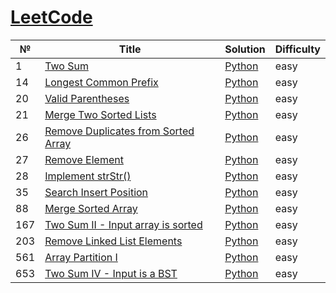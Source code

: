 # [LeetCode](https://leetcode.com/problemset/all/)

|  №  |     Title     |    Solution    | Difficulty |
|-----|---------------|----------------|------------|
|  1  | [Two Sum](https://leetcode.com/problems/two-sum/) | [Python](./py/two_sum1.py) | easy |
|  14 | [Longest Common Prefix](https://leetcode.com/problems/longest-common-prefix) | [Python](./py/longest_common_prefix.py) | easy |
|  20 | [Valid Parentheses](https://leetcode.com/problems/valid-parentheses) | [Python](./py/valid_parentheses.py) | easy |
|  21 | [Merge Two Sorted Lists](https://leetcode.com/problems/merge-two-sorted-lists) | [Python](./py/merge_two_sorted_lists.py) | easy |
|  26 | [Remove Duplicates from Sorted Array](https://leetcode.com/problems/remove-duplicates-from-sorted-array) | [Python](./py/remove_duplicates_from_sorted_array.py) | easy |
|  27 | [Remove Element](https://leetcode.com/problems/remove-element) | [Python](./py/remove_element.py) | easy |
|  28 | [Implement strStr()](https://leetcode.com/problems/implement-strstr) | [Python](./py/implement_strstr.py) | easy |
|  35 | [Search Insert Position](https://leetcode.com/problems/search-insert-position) | [Python](./py/search_insert_position.py) | easy |
|  88 | [Merge Sorted Array](https://leetcode.com/problems/merge-sorted-array) | [Python](./py/merge_two_sorted_arrays.py) | easy |
| 167 | [Two Sum II - Input array is sorted](https://leetcode.com/problems/two-sum-ii-input-array-is-sorted/) | [Python](./py/two_sum2.py) | easy |
| 203 | [Remove Linked List Elements](https://leetcode.com/problems/remove-linked-list-elements) | [Python](./py/remove_linked_list_elements.py) | easy |
| 561 | [Array Partition I](https://leetcode.com/problems/array-partition-i) | [Python](./py/array_partition1.py) | easy |
| 653 | [Two Sum IV - Input is a BST](https://leetcode.com/problems/two-sum-iv-input-is-a-bst) | [Python](./py/two_sum4.py) | easy |
